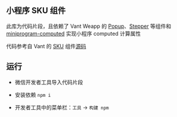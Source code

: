 ## 小程序 SKU 组件

此库为代码片段，且依赖了 Vant Weapp 的 [Popup](https://vant-contrib.gitee.io/vant-weapp/#/popup)、[Stepper](https://vant-contrib.gitee.io/vant-weapp/#/stepper) 等组件和 [miniprogram-computed](https://developers.weixin.qq.com/miniprogram/dev/extended/utils/computed.html) 实现小程序 computed 计算属性

代码参考自 Vant 的 [SKU](https://youzan.github.io/vant/#/zh-CN/sku) 组件[源码](https://github.com/youzan/vant/tree/dev/src/sku)

## 运行

- 微信开发者工具导入代码片段

- 安装依赖 `npm i`

- 开发者工具中的菜单栏：`工具` -> `构建 npm`